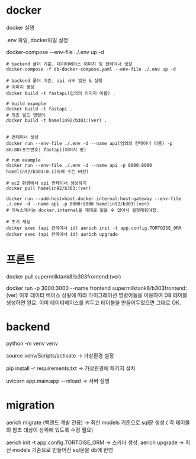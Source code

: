# docker

docker 실행

.env 파일, docker파일 설정

docker-compose --env-file ../.env up -d

```commandline
# backend 폴더 기준, 데이터베이스 이미지 및 컨테이너 생성
docker-compose -f db-docker-compose.yaml --env-file ./.env up -d
```
```commandline
# backend 폴더 기준, api 서버 빌드 & 실행
# 이미지 생성
docker build -t fastapi(임의의 이미지 이름) .

# build example
docker build -t fastapi .
# 최종 빌드 명령어
docker build -t hamelin92/b303:(ver) .


# 컨테이너 생성
docker run --env-file ./.env -d --name api(임의의 컨테이너 이름) -p 80:80(포트번호) fastapi(이미지 명)

# run example
docker run --env-file ./.env -d --name api -p 8000:8000 hamelin92/b303:0.1(뒤에 수는 버전)

# ec2 환경에서 api 컨테이너 생성하기
docker pull hamelin92/b303:(ver)

docker run --add-host=host.docker.internal:host-gateway --env-file ./.env -d --name api -p 8000:8000 hamelin92/b303:(ver)
# 리눅스에서는 docker.internal을 제대로 읽을 수 없어서 설정해줘야함.

# 초기 세팅
docker exec (api 컨테이너 id) aerich init -t app.config.TORTOISE_ORM
docker exec (api 컨테이너 id) aerich upgrade

```
# 프론트
docker pull supermilktank8/b303frontend:(ver)

docker run -p 3000:3000 --name frontend supermilktank8/b303frontend:(ver)
이후 데이터 베이스 상황에 따라 마이그레이션 명령어들을 이용하여 DB 테이블 생성하면 완료. 
이미 데이터베이스를 켜두고 테이블을 만들어두었으면 그대로 OK.


# backend

python -m venv venv

source venv/Scripts/activate
-> 가상환경 설정

pip install -r requirements.txt
-> 가상환경에 패키지 설치

uvicorn app.main:app --reload
-> 서버 실행

# migration

aerich migrate (백엔드 개발 전용)
-> 최신 models 기준으로 sql문 생성 ( 각 테이블의 참조 대상이 상위에 있도록 수정 필요)

aerich init -t app.config.TORTOISE_ORM
-> 스키마 생성.
aerich upgrade
-> 최신 models 기준으로 만들어진 sql문을 db에 반영
